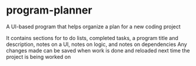 # program-planner
A UI-based program that helps organize a plan for a new coding project

It contains sections for to do lists, completed tasks, a program title and description, notes on a UI, notes on logic, and notes on dependencies
Any changes made can be saved when work is done and reloaded next time the project is being worked on
